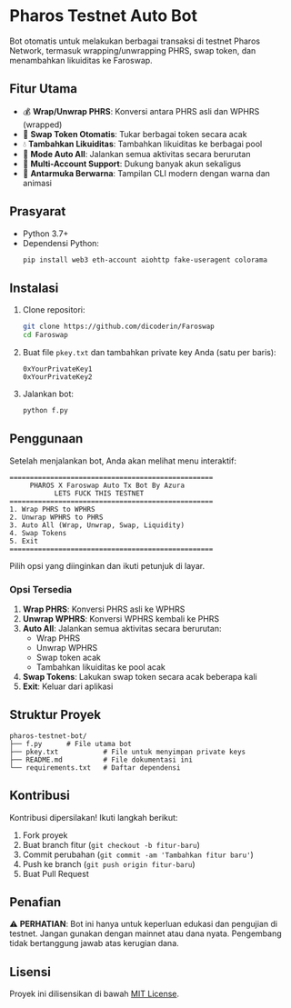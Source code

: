 # Pharos Testnet Auto Bot

Bot otomatis untuk melakukan berbagai transaksi di testnet Pharos Network, termasuk wrapping/unwrapping PHRS, swap token, dan menambahkan likuiditas ke Faroswap.

## Fitur Utama

- 💰 **Wrap/Unwrap PHRS**: Konversi antara PHRS asli dan WPHRS (wrapped)
- 🔄 **Swap Token Otomatis**: Tukar berbagai token secara acak
- 💧 **Tambahkan Likuiditas**: Tambahkan likuiditas ke berbagai pool
- 🤖 **Mode Auto All**: Jalankan semua aktivitas secara berurutan
- 👥 **Multi-Account Support**: Dukung banyak akun sekaligus
- 🌈 **Antarmuka Berwarna**: Tampilan CLI modern dengan warna dan animasi

## Prasyarat

- Python 3.7+
- Dependensi Python:
  ```bash
  pip install web3 eth-account aiohttp fake-useragent colorama
  ```

## Instalasi

1. Clone repositori:
   ```bash
   git clone https://github.com/dicoderin/Faroswap
   cd Faroswap
   ```

2. Buat file `pkey.txt` dan tambahkan private key Anda (satu per baris):
   ```text
   0xYourPrivateKey1
   0xYourPrivateKey2
   ```

3. Jalankan bot:
   ```bash
   python f.py
   ```

## Penggunaan

Setelah menjalankan bot, Anda akan melihat menu interaktif:

```
==================================================
     PHAROS X Faroswap Auto Tx Bot By Azura         
           LETS FUCK THIS TESTNET           
==================================================
1. Wrap PHRS to WPHRS
2. Unwrap WPHRS to PHRS
3. Auto All (Wrap, Unwrap, Swap, Liquidity)
4. Swap Tokens
5. Exit
==================================================
```

Pilih opsi yang diinginkan dan ikuti petunjuk di layar.

### Opsi Tersedia

1. **Wrap PHRS**: Konversi PHRS asli ke WPHRS
2. **Unwrap WPHRS**: Konversi WPHRS kembali ke PHRS
3. **Auto All**: Jalankan semua aktivitas secara berurutan:
   - Wrap PHRS
   - Unwrap WPHRS
   - Swap token acak
   - Tambahkan likuiditas ke pool acak
4. **Swap Tokens**: Lakukan swap token secara acak beberapa kali
5. **Exit**: Keluar dari aplikasi

## Struktur Proyek

```
pharos-testnet-bot/
├── f.py      # File utama bot
├── pkey.txt           # File untuk menyimpan private keys
├── README.md          # File dokumentasi ini
└── requirements.txt   # Daftar dependensi
```

## Kontribusi

Kontribusi dipersilakan! Ikuti langkah berikut:

1. Fork proyek
2. Buat branch fitur (`git checkout -b fitur-baru`)
3. Commit perubahan (`git commit -am 'Tambahkan fitur baru'`)
4. Push ke branch (`git push origin fitur-baru`)
5. Buat Pull Request

## Penafian

⚠️ **PERHATIAN**: Bot ini hanya untuk keperluan edukasi dan pengujian di testnet. Jangan gunakan dengan mainnet atau dana nyata. Pengembang tidak bertanggung jawab atas kerugian dana.

## Lisensi

Proyek ini dilisensikan di bawah [MIT License](LICENSE).
